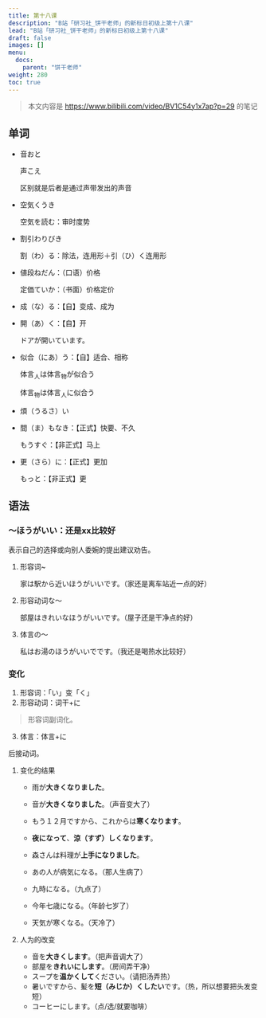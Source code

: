 ```yaml
---
title: 第十八课
description: "B站「研习社_饼干老师」的新标日初级上第十八课"
lead: "B站「研习社_饼干老师」的新标日初级上第十八课"
draft: false
images: []
menu:
  docs:
    parent: "饼干老师"
weight: 280
toc: true
---
```


> 本文内容是 https://www.bilibili.com/video/BV1C54y1x7ap?p=29 的笔记

## 单词

- 音おと

  声こえ

  区别就是后者是通过声带发出的声音

- 空気くうき

  空気を読む：审时度势

- 割引わりびき

  割（わ）る：除法，连用形＋引（ひ）く连用形

- 値段ねだん：（口语）价格

  定価ていか：（书面）价格定价

- 成（な）る：【自】变成、成为

- 開（あ）く：【自】开

  ドアが開いています。

- 似合（にあ）う：【自】适合、相称

  体言<sub>人</sub>は体言<sub>物</sub>が似合う

  体言<sub>物</sub>は体言<sub>人</sub>に似合う

- 煩（うるさ）い

- 間（ま）もなき：【正式】快要、不久

  もうすぐ：【非正式】马上

- 更（さら）に：【正式】更加

  もっと：【非正式】更

## 语法

### ～ほうがいい：还是xx比较好

表示自己的选择或向别人委婉的提出建议劝告。

1. 形容词~

   家は駅から近いほうがいいです。（家还是离车站近一点的好）

2. 形容动词な～

   部屋はきれいなほうがいいです。（屋子还是干净点的好）

3. 体言の～

   私はお湯のほうがいいでです。（我还是喝热水比较好）

### 变化

1. 形容词：「い」变「く」
2. 形容动词：词干+に
> 形容词副词化。
3. 体言：体言+に

后接动词。

1. 变化的结果

   - 雨が**大きくなりました**。

   - 音が**大きくなりました**。（声音变大了）
   - もう１２月ですから、これからは**寒くなります**。
   - **夜になって**、**涼（すず）しくなります**。
   - 森さんは料理が**上手になりました**。
   - あの人が病気になる。（那人生病了）
   - 九時になる。（九点了）
   - 今年七歳になる。（年龄七岁了）
   - 天気が寒くなる。（天冷了）

2. 人为的改变
   - 音を**大きくします**。（把声音调大了）
   - 部屋を**きれいにします**。（房间弄干净）
   - スープを**温かくして**ください。（请把汤弄热）
   - 暑いですから、髪を**短（みじか）くしたい**です。（热，所以想要把头发变短）
   - コーヒーにします。（点/选/就要咖啡）
